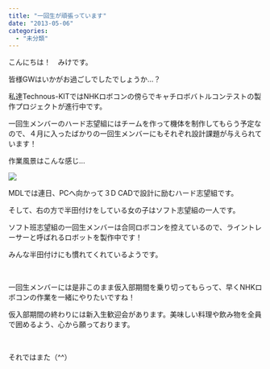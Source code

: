 ```yaml
---
title: "一回生が頑張っています"
date: "2013-05-06"
categories: 
  - "未分類"
---
```


こんにちは！　みけです。

皆様GWはいかがお過ごしでしたでしょうか…？

私達Technous-KITではNHKロボコンの傍らでキャチロボバトルコンテストの製作プロジェクトが進行中です。

一回生メンバーのハード志望組にはチームを作って機体を制作してもらう予定なので、４月に入ったばかりの一回生メンバーにもそれぞれ設計課題が与えられています！

作業風景はこんな感じ…

[![](images/5d5c8e53848e1d7a9a105956b8328cda-300x223.png)](http://technouskit.net/blog/wp-content/uploads/2013/05/5d5c8e53848e1d7a9a105956b8328cda.png)

MDLでは連日、PCへ向かって３D CADで設計に励むハード志望組です。

そして、右の方で半田付けをしている女の子はソフト志望組の一人です。

ソフト班志望組の一回生メンバーは合同ロボコンを控えているので、ライントレーサーと呼ばれるロボットを製作中です！

みんな半田付けにも慣れてくれているようです。

 

一回生メンバーには是非このまま仮入部期間を乗り切ってもらって、早くNHKロボコンの作業を一緒にやりたいですね！

仮入部期間の終わりには新入生歓迎会があります。美味しい料理や飲み物を全員で囲めるよう、心から願っております。

 

それではまた（^^）
